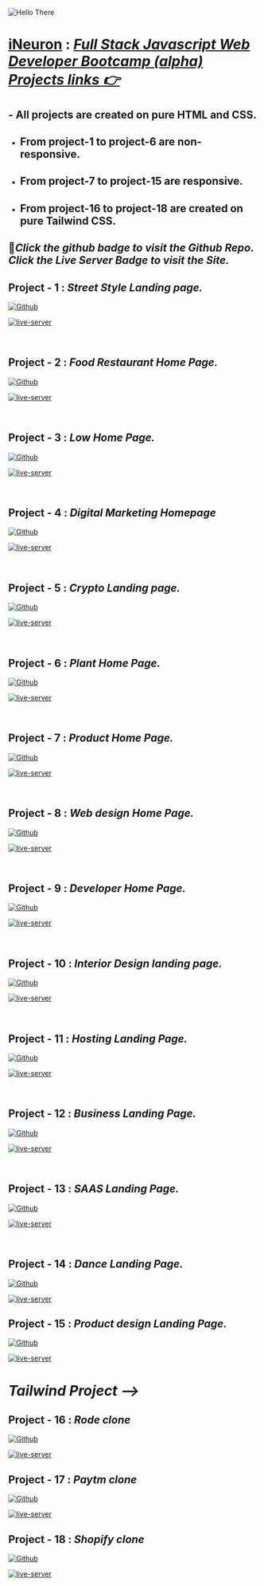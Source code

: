![Hello There](https://c.tenor.com/k5ZbW5-L6m8AAAAC/hello-peter-parker.gif)
<br>
# **[iNeuron](https://ineuron.ai/)** : *[Full Stack Javascript Web Developer Bootcamp  (alpha) Projects links 👉](https://ineuron.ai/course/Full-Stack-Javascript-Web-Developer?campaign=affiliate&coupon_code=XMFTZLKB)*

## - All projects are created on pure HTML and CSS. 
- ## From project-1 to project-6 are non-responsive.
- ## From project-7 to project-15 are responsive. 
- ## From project-16 to project-18 are created on pure Tailwind CSS.


## 🔴*Click the **github badge** to visit the **Github Repo**. Click the **Live Server Badge** to visit the Site.*

## **Project - 1 :** *Street Style Landing page.*
[![Github][github-shield]][github-url1] 

[![live-server][live-server-shield]][live-server-url1]

[github-shield]:https://img.shields.io/badge/GitHub-100000?style=for-the-badge&logo=github&logoColor=white
[live-server-shield]:https://img.shields.io/badge/Live_Server-B4161B?style=for-the-badge&logo=Netlify&logoColor=white

[github-url1]:https://github.com/HeyRintu/Project-1-
[live-server-url1]:https://visionary-pastelito-3e80f9.netlify.app/

<br>

## **Project - 2 :** *Food Restaurant Home Page.*
[![Github][github-shield]][github-url2] 

[![live-server][live-server-shield]][live-server-url2]

[github-shield]:https://img.shields.io/badge/GitHub-100000?style=for-the-badge&logo=github&logoColor=white
[live-server-shield]:https://img.shields.io/badge/Live_Server-B4161B?style=for-the-badge&logo=Netlify&logoColor=white

[github-url2]:https://github.com/HeyRintu/project-2
[live-server-url2]:https://heyrintu-project2.netlify.app/


<br>

## **Project - 3 :** *Low Home Page.*
[![Github][github-shield]][github-url3] 

[![live-server][live-server-shield]][live-server-url3]

[github-shield]:https://img.shields.io/badge/GitHub-100000?style=for-the-badge&logo=github&logoColor=white
[live-server-shield]:https://img.shields.io/badge/Live_Server-B4161B?style=for-the-badge&logo=Netlify&logoColor=white

[github-url3]:https://github.com/HeyRintu/project-3
[live-server-url3]:https://heyrintu-project3.netlify.app/


<br>

## **Project - 4 :** *Digital Marketing Homepage*
[![Github][github-shield]][github-url4] 

[![live-server][live-server-shield]][live-server-url4]

[github-shield]:https://img.shields.io/badge/GitHub-100000?style=for-the-badge&logo=github&logoColor=white
[live-server-shield]:https://img.shields.io/badge/Live_Server-B4161B?style=for-the-badge&logo=Netlify&logoColor=white

[github-url4]:https://github.com/HeyRintu/project-4
[live-server-url4]:https://heyrintu-project4.netlify.app/

<br>

## **Project - 5 :** *Crypto Landing page.*
[![Github][github-shield]][github-url5] 

[![live-server][live-server-shield]][live-server-url5]

[github-shield]:https://img.shields.io/badge/GitHub-100000?style=for-the-badge&logo=github&logoColor=white
[live-server-shield]:https://img.shields.io/badge/Live_Server-B4161B?style=for-the-badge&logo=Netlify&logoColor=white

[github-url5]:https://github.com/HeyRintu/project-5
[live-server-url5]:https://inquisitive-valkyrie-ac0d02.netlify.app/


<br>

## **Project - 6 :** *Plant Home Page.*
[![Github][github-shield]][github-url6] 

[![live-server][live-server-shield]][live-server-url6]

[github-shield]:https://img.shields.io/badge/GitHub-100000?style=for-the-badge&logo=github&logoColor=white
[live-server-shield]:https://img.shields.io/badge/Live_Server-B4161B?style=for-the-badge&logo=Netlify&logoColor=white

[github-url6]:https://github.com/HeyRintu/project-6
[live-server-url6]:https://nimble-gaufre-db4c28.netlify.app/


<br>

## **Project - 7 :** *Product Home Page.*
[![Github][github-shield]][github-url7] 

[![live-server][live-server-shield]][live-server-url7]

[github-shield]:https://img.shields.io/badge/GitHub-100000?style=for-the-badge&logo=github&logoColor=white
[live-server-shield]:https://img.shields.io/badge/Live_Server-B4161B?style=for-the-badge&logo=Netlify&logoColor=white

[github-url7]:https://github.com/HeyRintu/Project-7
[live-server-url7]:https://heyrintu-project-7.netlify.app/


<br>

## **Project - 8 :** *Web design Home Page.*
[![Github][github-shield]][github-url8] 

[![live-server][live-server-shield]][live-server-url8]

[github-shield]:https://img.shields.io/badge/GitHub-100000?style=for-the-badge&logo=github&logoColor=white
[live-server-shield]:https://img.shields.io/badge/Live_Server-B4161B?style=for-the-badge&logo=Netlify&logoColor=white

[github-url8]:https://github.com/HeyRintu/project-8
[live-server-url8]:https://magenta-tapioca-6fa471.netlify.app/

<br>

## **Project - 9 :** *Developer Home Page.*
[![Github][github-shield]][github-url9] 

[![live-server][live-server-shield]][live-server-url9]

[github-shield]:https://img.shields.io/badge/GitHub-100000?style=for-the-badge&logo=github&logoColor=white
[live-server-shield]:https://img.shields.io/badge/Live_Server-B4161B?style=for-the-badge&logo=Netlify&logoColor=white

[github-url9]:https://github.com/HeyRintu/project-09
[live-server-url9]:https://heyrintu-project09.netlify.app/

<br>

## **Project - 10 :** *Interior Design landing page.*
[![Github][github-shield]][github-url10] 

[![live-server][live-server-shield]][live-server-url10]

[github-shield]:https://img.shields.io/badge/GitHub-100000?style=for-the-badge&logo=github&logoColor=white
[live-server-shield]:https://img.shields.io/badge/Live_Server-B4161B?style=for-the-badge&logo=Netlify&logoColor=white

[github-url10]:https://github.com/HeyRintu/project-10
[live-server-url10]:https://heyrintu-project10.netlify.app/


<br>

## **Project - 11 :** *Hosting Landing Page.*
[![Github][github-shield]][github-url11] 

[![live-server][live-server-shield]][live-server-url11]

[github-shield]:https://img.shields.io/badge/GitHub-100000?style=for-the-badge&logo=github&logoColor=white
[live-server-shield]:https://img.shields.io/badge/Live_Server-B4161B?style=for-the-badge&logo=Netlify&logoColor=white

[github-url11]:https://github.com/HeyRintu/project-11
[live-server-url11]:https://fastidious-raindrop-eded17.netlify.app/

<br>

## **Project - 12 :** *Business Landing Page.*
[![Github][github-shield]][github-url12] 

[![live-server][live-server-shield]][live-server-url12]

[github-shield]:https://img.shields.io/badge/GitHub-100000?style=for-the-badge&logo=github&logoColor=white
[live-server-shield]:https://img.shields.io/badge/Live_Server-B4161B?style=for-the-badge&logo=Netlify&logoColor=white

[github-url12]:https://github.com/HeyRintu/Project-12
[live-server-url12]:https://sage-frangipane-fd5ae3.netlify.app/


<br>

## **Project - 13 :** *SAAS Landing Page.*
[![Github][github-shield]][github-url13] 

[![live-server][live-server-shield]][live-server-url13]

[github-shield]:https://img.shields.io/badge/GitHub-100000?style=for-the-badge&logo=github&logoColor=white
[live-server-shield]:https://img.shields.io/badge/Live_Server-B4161B?style=for-the-badge&logo=Netlify&logoColor=white

[github-url13]:https://github.com/HeyRintu/Project-13
[live-server-url13]:https://mellow-arithmetic-217ea5.netlify.app/

<br>

## **Project - 14 :** *Dance Landing Page.*
[![Github][github-shield]][github-url14] 

[![live-server][live-server-shield]][live-server-url14]

[github-shield]:https://img.shields.io/badge/GitHub-100000?style=for-the-badge&logo=github&logoColor=white
[live-server-shield]:https://img.shields.io/badge/Live_Server-B4161B?style=for-the-badge&logo=Netlify&logoColor=white

[github-url14]:https://github.com/HeyRintu/project-14
[live-server-url14]:https://profound-babka-7d48d2.netlify.app/

## **Project - 15 :** *Product design Landing Page.*
[![Github][github-shield]][github-url15] 

[![live-server][live-server-shield]][live-server-url15]

[github-shield]:https://img.shields.io/badge/GitHub-100000?style=for-the-badge&logo=github&logoColor=white
[live-server-shield]:https://img.shields.io/badge/Live_Server-B4161B?style=for-the-badge&logo=Netlify&logoColor=white

[github-url15]:https://github.com/HeyRintu/Project-15
[live-server-url15]:https://heyrintu-project15.netlify.app/

# ***Tailwind Project -->***


## **Project - 16 :** *Rode clone*
[![Github][github-shield]][github-url16] 

[![live-server][live-server-shield]][live-server-url16]

[github-shield]:https://img.shields.io/badge/GitHub-100000?style=for-the-badge&logo=github&logoColor=white
[live-server-shield]:https://img.shields.io/badge/Live_Server-B4161B?style=for-the-badge&logo=Netlify&logoColor=white

[github-url16]:https://github.com/HeyRintu/Rode-Clone
[live-server-url16]:https://thunderous-hummingbird-634b14.netlify.app/


## **Project - 17 :** *Paytm clone*
[![Github][github-shield]][github-url17] 

[![live-server][live-server-shield]][live-server-url17]

[github-shield]:https://img.shields.io/badge/GitHub-100000?style=for-the-badge&logo=github&logoColor=white
[live-server-shield]:https://img.shields.io/badge/Live_Server-B4161B?style=for-the-badge&logo=Netlify&logoColor=white

[github-url17]:https://github.com/HeyRintu/paytm-clone
[live-server-url17]:https://enchanting-nasturtium-f34395.netlify.app/


## **Project - 18 :** *Shopify clone*
[![Github][github-shield]][github-url18] 

[![live-server][live-server-shield]][live-server-url18]

[github-shield]:https://img.shields.io/badge/GitHub-100000?style=for-the-badge&logo=github&logoColor=white
[live-server-shield]:https://img.shields.io/badge/Live_Server-B4161B?style=for-the-badge&logo=Netlify&logoColor=white

[github-url18]:https://github.com/HeyRintu/Shopify-clone
[live-server-url18]:https://regal-ganache-6fd30d.netlify.app/

